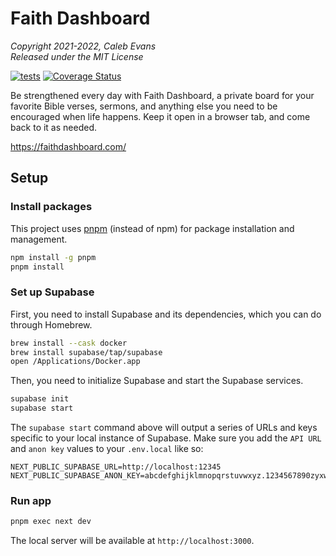 # Faith Dashboard

_Copyright 2021-2022, Caleb Evans_  
_Released under the MIT License_

[![tests](https://github.com/caleb531/faith-dashboard/actions/workflows/tests.yml/badge.svg)](https://github.com/caleb531/faith-dashboard/actions/workflows/tests.yml)
[![Coverage Status](https://coveralls.io/repos/github/caleb531/faith-dashboard/badge.svg?branch=develop)](https://coveralls.io/github/caleb531/faith-dashboard?branch=develop)

Be strengthened every day with Faith Dashboard, a private board for your
favorite Bible verses, sermons, and anything else you need to be encouraged
when life happens. Keep it open in a browser tab, and come back to it as needed.

https://faithdashboard.com/

## Setup

### Install packages

This project uses [pnpm][pnpm] (instead of npm) for package installation and
management.

[pnpm]: https://pnpm.io/

```sh
npm install -g pnpm
pnpm install
```

### Set up Supabase

First, you need to install Supabase and its dependencies, which you can do
through Homebrew.

```sh
brew install --cask docker
brew install supabase/tap/supabase
open /Applications/Docker.app
```

Then, you need to initialize Supabase and start the Supabase services.

```sh
supabase init
supabase start
```

The `supabase start` command above will output a series of URLs and keys
specific to your local instance of Supabase. Make sure you add the `API URL`
and `anon key` values to your `.env.local` like so:

```
NEXT_PUBLIC_SUPABASE_URL=http://localhost:12345
NEXT_PUBLIC_SUPABASE_ANON_KEY=abcdefghijklmnopqrstuvwxyz.1234567890zyxwvutsrqponmlkjihgfedcba
```

### Run app

```sh
pnpm exec next dev
```

The local server will be available at `http://localhost:3000`.
